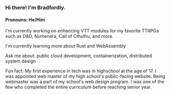 ### Hi there! I'm Bradfordly.

#### Pronouns: He/Him

I'm currently working on enhancing VTT modules for my favorite TTRPGs such as D&D, Numenera, Call of Cthulhu, and more.

I'm currently learning more about Rust and WebAssembly

Ask me about: public cloud development, containerization, distributed system design

Fun fact: My first experience in tech was in highschool at the age of 17. I was appointed web master of my high school's public-facing website. Being webmaster was a part of my school's web design program. I was one of the few who completed the entire curriculum before reaching senior year.
